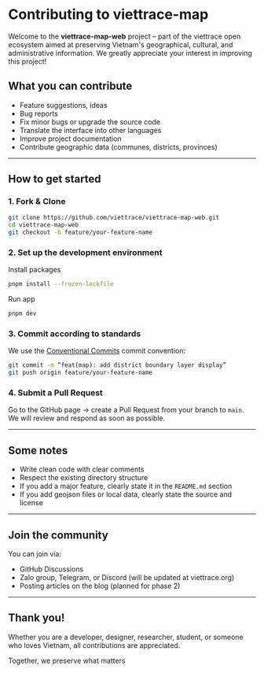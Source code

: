 # Contributing to viettrace-map

Welcome to the **viettrace-map-web** project – part of the viettrace open
ecosystem aimed at preserving Vietnam's geographical, cultural, and
administrative information. We greatly appreciate your interest in improving
this project!

## What you can contribute

- Feature suggestions, ideas
- Bug reports
- Fix minor bugs or upgrade the source code
- Translate the interface into other languages
- Improve project documentation
- Contribute geographic data (communes, districts, provinces)

---

## How to get started

### 1. Fork & Clone

```bash
git clone https://github.com/viettrace/viettrace-map-web.git
cd viettrace-map-web
git checkout -b feature/your-feature-name
```

### 2. Set up the development environment

Install packages

```bash
pnpm install --frozen-lockfile
```

Run app

```bash
pnpm dev
```

### 3. Commit according to standards

We use the
[Conventional Commits](https://www.conventionalcommits.org/en/v1.0.0/) commit
convention:

```bash
git commit -m “feat(map): add district boundary layer display”
git push origin feature/your-feature-name
```

### 4. Submit a Pull Request

Go to the GitHub page → create a Pull Request from your branch to `main`. We
will review and respond as soon as possible.

---

## Some notes

- Write clean code with clear comments
- Respect the existing directory structure
- If you add a major feature, clearly state it in the `README.md` section
- If you add geojson files or local data, clearly state the source and license

---

## Join the community

You can join via:

- GitHub Discussions
- Zalo group, Telegram, or Discord (will be updated at viettrace.org)
- Posting articles on the blog (planned for phase 2)

---

## Thank you!

Whether you are a developer, designer, researcher, student, or someone who loves
Vietnam, all contributions are appreciated.

Together, we preserve what matters
